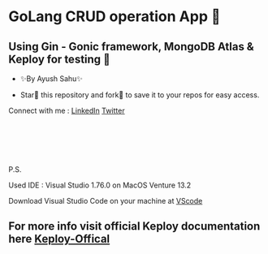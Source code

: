 # GoLang CRUD operation App 🚀
## Using Gin - Gonic framework, MongoDB Atlas & Keploy for testing 👀

- ✨By Ayush Sahu✨

- Star🌟 this repository and fork🍴 to save it to your repos for easy access.

Connect with me : [LinkedIn] [Twitter]

\
\
\
\
\
P.S. 

Used IDE : Visual Studio 1.76.0 on MacOS Venture 13.2

Download Visual Studio Code on your machine at [VScode]

## For more info visit official Keploy documentation here [Keploy-Offical]

[//]: # 

[LinkedIn]: <https://www.linkedin.com/in/ayushsahu77/>
[Twitter]: <https://twitter.com/Ayush_7477/>
[VScode]:<https://code.visualstudio.com//>
[Keploy-Offical]: <https://github.com/keploy/>